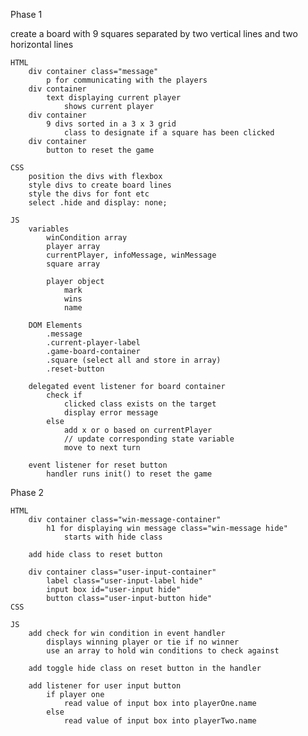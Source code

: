 Phase 1

create a board with 9 squares separated by two vertical lines and two horizontal lines

    HTML
        div container class="message"
            p for communicating with the players
        div container
            text displaying current player
                shows current player
        div container
            9 divs sorted in a 3 x 3 grid
                class to designate if a square has been clicked
        div container
            button to reset the game
    
    CSS
        position the divs with flexbox
        style divs to create board lines
        style the divs for font etc
        select .hide and display: none;

    JS
        variables
            winCondition array
            player array
            currentPlayer, infoMessage, winMessage
            square array

            player object
                mark
                wins
                name
            
        DOM Elements
            .message
            .current-player-label
            .game-board-container
            .square (select all and store in array)
            .reset-button

        delegated event listener for board container
            check if 
                clicked class exists on the target
                display error message
            else 
                add x or o based on currentPlayer
                // update corresponding state variable
                move to next turn

        event listener for reset button
            handler runs init() to reset the game

Phase 2

    HTML
        div container class="win-message-container"
            h1 for displaying win message class="win-message hide"
                starts with hide class

        add hide class to reset button

        div container class="user-input-container"
            label class="user-input-label hide"
            input box id="user-input hide"
            button class="user-input-button hide"
    CSS

    JS
        add check for win condition in event handler
            displays winning player or tie if no winner
            use an array to hold win conditions to check against

        add toggle hide class on reset button in the handler

        add listener for user input button
            if player one
                read value of input box into playerOne.name
            else
                read value of input box into playerTwo.name

        



    



